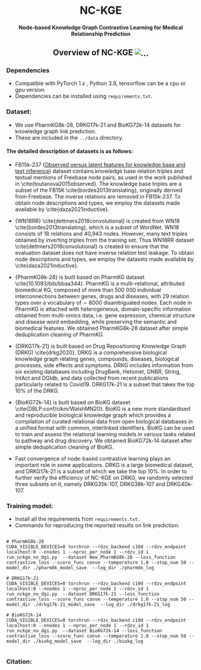 <h1 align="center">
  NC-KGE
</h1>

<h4 align="center">Node-based Knowledge Graph Contrastive Learning for Medical Relationship Prediction</h4>



<h2 align="center">
  Overview of NC-KGE
  <img align="center"  src="https://github.com/DeepLearningPS/NC-KGE/blob/main/NC-KGE/image/cl.png" alt="...">
</h2>

<!--
# We add some experiments in the appendix of the paper. Details can be found in https://github.com/DeepLearningPS/NC-KGE/blob/main/NC-KGE.pdf
-->


### Dependencies

- Compatible with PyTorch 1.x , Python 3.8, tensorflow can be a cpu or gpu version
- Dependencies can be installed using `requirements.txt`.

### Dataset:

- We use  PharmKG8k-28, DRKG17k-21 and BioKG72k-14 datasets for knowledge graph link prediction. 
- These are included in the `../data` directory.

#### The detailed description of datasets is as follows:

- FB15k-237 ([Observed versus latent features for knowledge base and text inference](https://aclanthology.org/W15-4007/)) dataset contains knowledge base relation triples and textual mentions of Freebase node pairs, as used in the work published in \cite{toutanova2015observed}. The knowledge base triples are a subset of the FB15K \cite{bordes2013translating}, originally derived from Freebase. The inverse relations are removed in FB15k-237. To obtain node descriptions and types, we employ the datasets made available by \cite{daza2021inductive}. 

- {WN18RR} \cite{dettmers2018convolutional} is created from WN18 \cite{bordes2013translating}, which is a subset of WordNet. WN18 consists of 18 relations and 40,943 nodes. However, many text triples obtained by inverting triples from the training set. Thus WN18RR dataset \cite{dettmers2018convolutional} is created to ensure that the evaluation dataset does not have inverse relation test leakage. To obtain node descriptions and types, we employ the datasets made available by \cite{daza2021inductive}. 
	
- {PharmKG8k-28} is built based on PharmKG dataset \cite{10.1093/bib/bbaa344}. PharmKG is a multi-relational, attributed biomedical KG, composed of more than 500 000 individual interconnections between genes, drugs and diseases, with 29 relation types over a vocabulary of $\sim$ 8000 disambiguated nodes.  Each node in PharmKG is attached with heterogeneous, domain-specific information obtained from multi-omics data, i.e. gene expression, chemical structure and disease word embedding, while preserving the semantic and biomedical features. We obtained PharmKG8k-28 dataset after simple deduplication cleaning of PharmKG.


- {DRKG17k-21} is built based on Drug Repositioning Knowledge Graph (DRKG) \cite{drkg2020}. DRKG is a comprehensive biological knowledge graph relating genes, compounds, diseases, biological processes, side effects and symptoms.  DRKG includes information from six existing databases including DrugBank, Hetionet, GNBR, String, IntAct and DGIdb, and data collected from recent publications particularly related to Covid19. DRKG17k-21 is a subset that takes the top 10\% of the DRKG.
	
- {BioKG72k-14} is built based on BioKG dataset \cite{DBLP:conf/cikm/WalshMN20}. BioKG is a new more standardised and reproducible biological knowledge graph which provides a compilation of curated relational data from open biological databases in a unified format with common, interlinked identifiers. BioKG can be used to train and assess the relational learning models in various tasks related to pathway and drug discovery. We obtained BioKG72k-14 dataset after simple deduplication cleaning of BioKG.

- Fast convergence of node-based contrastive learning plays an important role in some applications. DRKG is a large biomedical dataset, and DRKG17k-21 is a subset of which we take the top 10\%. In order to further verify the efficiency of NC-KGE on DRKG, we randomly selected three subsets on it, namely DRKG35k-107, DRKG38k-107 and DRKG40k-107.



### Training model:

- Install all the requirements from `requirements.txt.`
- Commands for reproducing the reported results on link prediction:


```shell

# PharmKG8k-28
CUDA_VISIBLE_DEVICES=0 torchrun --rdzv_backend c10d --rdzv_endpoint localhost:0 --nnodes 1 --nproc_per_node 1 --rdzv_id 1 run_nckge_no_dgi.py  --dataset New_PharmKG8k-28 --loss_function contrastive_loss --score_func conve --temperature 1.0 --stop_num 50 --model_dir ./pharm8k_model_save  --log_dir ./pharm8k_log

# DRKG17k-21
CUDA_VISIBLE_DEVICES=0 torchrun --rdzv_backend c10d --rdzv_endpoint localhost:0 --nnodes 1 --nproc_per_node 1 --rdzv_id 1 run_nckge_no_dgi.py  --dataset DRKG17k-21 --loss_function contrastive_loss --score_func conve --temperature 1.0 --stop_num 50 --model_dir ./drkg17k-21_model_save  --log_dir ./drkg17k-21_log

# BioKG72k-14
CUDA_VISIBLE_DEVICES=0 torchrun --rdzv_backend c10d --rdzv_endpoint localhost:0 --nnodes 1 --nproc_per_node 1 --rdzv_id 1 run_nckge_no_dgi.py  --dataset BioKG72k-14 --loss_function contrastive_loss --score_func conve --temperature 1.0 --stop_num 50 --model_dir ./biokg_model_save  --log_dir ./biokg_log
  
```


### Citation:
